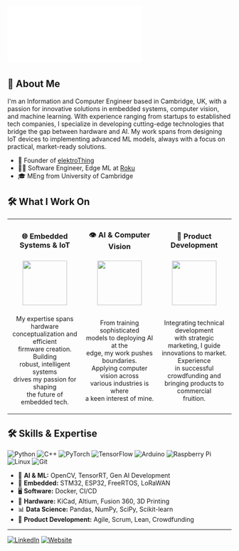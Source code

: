 <h1 align="left">
  <img src="https://github.com/tooyipjee/tooyipjee/blob/main/Jason%20Too.gif" alt="Jason Too" width="60%" />
</h1>

## 🚀 About Me

I'm an Information and Computer Engineer based in Cambridge, UK, with a passion for innovative solutions in embedded systems, computer vision, and machine learning. With experience ranging from startups to established tech companies, I specialize in developing cutting-edge technologies that bridge the gap between hardware and AI. My work spans from designing IoT devices to implementing advanced ML models, always with a focus on practical, market-ready solutions.

- 🦔 Founder of [elektroThing](http://elektrothing.com/)
- 👨‍💻 Software Engineer, Edge ML at [Roku](https://www.roku.com/en-gb/)
- 🎓 MEng from University of Cambridge

## 🛠️ What I Work On

<table>
  <tr>
    <td width="33%" align="center">
      <h3>🌐 Embedded Systems & IoT</h3>
    </td>
    <td width="33%" align="center">
      <h3>👁️ AI & Computer Vision</h3>
    </td>
    <td width="33%" align="center">
      <h3>🚀 Product Development</h3>
    </td>
  </tr>
  <tr>
    <td align="center">
      <img src="https://www.elektrothing.com/-_-/res/a578c7e3-502f-4610-a94f-c5426e7d5fc5/images/files/a578c7e3-502f-4610-a94f-c5426e7d5fc5/ffcdb339-32f1-4f51-bf50-8d892c52a9a8/768-768/3114e4ba2afc25cf07e1a38f0f2714ab00a2052e" width="100" height="100">
    </td>
    <td align="center">
      <img src="https://hackaday.com/wp-content/uploads/2022/03/hadimg_tracer_io_thumb_2.jpg?w=600&h=600" width="100" height="100">
    </td>
    <td align="center">
      <img src="https://media.licdn.com/dms/image/D4E10AQExZyRCO-4izA/image-shrink_800/0/1708690861410?e=2147483647&v=beta&t=ZUlTiV8OO2LdkteSTI1kiTZJuFKzAaHkSsuHap6jW_Q" width="100" height="100">
    </td>
  </tr>
  <tr>
    <td>
      <p align="center">
        My expertise spans hardware<br>
        conceptualization and efficient<br>
        firmware creation. Building<br>
        robust, intelligent systems<br>
        drives my passion for shaping<br>
        the future of embedded tech.
      </p>
    </td>
    <td>
      <p align="center">
        From training sophisticated<br>
        models to deploying AI at the<br>
        edge, my work pushes boundaries.<br>
        Applying computer vision across<br>
        various industries is where<br>
        a keen interest of mine.
      </p>
    </td>
    <td>
      <p align="center">
        Integrating technical development<br>
        with strategic marketing, I guide<br>
        innovations to market. Experience<br>
        in successful crowdfunding and<br>
        bringing products to commercial<br>
        fruition.
      </p>
    </td>
  </tr>
</table>

## 🛠️ Skills & Expertise

![Python](https://img.shields.io/badge/Python-3776AB?style=for-the-badge&logo=python&logoColor=white)
![C++](https://img.shields.io/badge/C++-00599C?style=for-the-badge&logo=c%2B%2B&logoColor=white)
![PyTorch](https://img.shields.io/badge/PyTorch-EE4C2C?style=for-the-badge&logo=pytorch&logoColor=white)
![TensorFlow](https://img.shields.io/badge/TensorFlow-FF6F00?style=for-the-badge&logo=tensorflow&logoColor=white)
![Arduino](https://img.shields.io/badge/Arduino-00979D?style=for-the-badge&logo=Arduino&logoColor=white)
![Raspberry Pi](https://img.shields.io/badge/Raspberry%20Pi-C51A4A?style=for-the-badge&logo=Raspberry-Pi)
![Linux](https://img.shields.io/badge/Linux-FCC624?style=for-the-badge&logo=linux&logoColor=black)
![Git](https://img.shields.io/badge/Git-F05032?style=for-the-badge&logo=git&logoColor=white)

- 🧠 **AI & ML:** OpenCV, TensorRT, Gen AI Development
- 🔌 **Embedded:** STM32, ESP32, FreeRTOS, LoRaWAN
- 🖥️ **Software:** Docker, CI/CD
- 🔧 **Hardware:** KiCad, Altium, Fusion 360, 3D Printing
- 📊 **Data Science:** Pandas, NumPy, SciPy, Scikit-learn
- 🚀 **Product Development:** Agile, Scrum, Lean, Crowdfunding

---

[![LinkedIn](https://img.shields.io/badge/LinkedIn-0077B5?style=for-the-badge&logo=linkedin&logoColor=white)](https://www.linkedin.com/in/jason-too/)
[![Website](https://img.shields.io/badge/Website-4285F4?style=for-the-badge&logo=google-chrome&logoColor=white)](http://elektrothing.com/)
